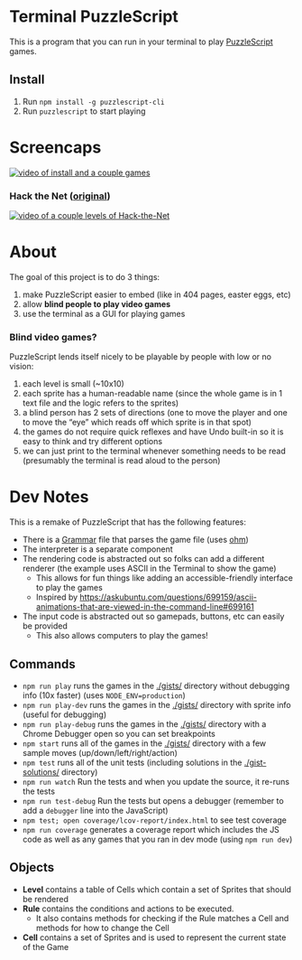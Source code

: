 # Terminal PuzzleScript

This is a program that you can run in your terminal to play [PuzzleScript](https://puzzlescript.net) games.

## Install

1. Run `npm install -g puzzlescript-cli`
1. Run `puzzlescript` to start playing


# Screencaps

[![video of install and a couple games](https://asciinema.org/a/md0Zep9LOBhdB4nx00OyA0NNH.png)](https://asciinema.org/a/md0Zep9LOBhdB4nx00OyA0NNH?t=25)


### Hack the Net ([original](http://www.draknek.org/games/puzzlescript/hack-the-net.php))

[![video of a couple levels of Hack-the-Net](https://asciinema.org/a/TG6K5iinlW7cnrRjtJ1vz6nJl.png)](https://asciinema.org/a/TG6K5iinlW7cnrRjtJ1vz6nJl)


# About

The goal of this project is to do 3 things:

1. make PuzzleScript easier to embed (like in 404 pages, easter eggs, etc)
1. allow **blind people to play video games**
1. use the terminal as a GUI for playing games

### Blind video games?

PuzzleScript lends itself nicely to be playable by people with low or no vision:

1. each level is small (~10x10)
1. each sprite has a human-readable name (since the whole game is in 1 text file and the logic refers to the sprites)
1. a blind person has 2 sets of directions (one to move the player and one to move the “eye” which reads off which sprite is in that spot)
1. the games do not require quick reflexes and have Undo built-in so it is easy to think and try different options
1. we can just print to the terminal whenever something needs to be read (presumably the terminal is read aloud to the person)


# Dev Notes

This is a remake of PuzzleScript that has the following features:

- There is a [Grammar](https://en.wikipedia.org/wiki/Parsing_expression_grammar) file that parses the game file (uses [ohm](https://github.com/harc/ohm))
- The interpreter is a separate component
- The rendering code is abstracted out so folks can add a different renderer (the example uses ASCII in the Terminal to show the game)
  - This allows for fun things like adding an accessible-friendly interface to play the games
  - Inspired by https://askubuntu.com/questions/699159/ascii-animations-that-are-viewed-in-the-command-line#699161
- The input code is abstracted out so gamepads, buttons, etc can easily be provided
  - This also allows computers to play the games!

## Commands

- `npm run play` runs the games in the [./gists/](./gists/) directory without debugging info (10x faster) (uses `NODE_ENV=production`)
- `npm run play-dev` runs the games in the [./gists/](./gists/) directory with sprite info (useful for debugging)
- `npm run play-debug` runs the games in the [./gists/](./gists/) directory with a Chrome Debugger open so you can set breakpoints
- `npm start` runs all of the games in the [./gists/](./gists/) directory with a few sample moves (up/down/left/right/action)
- `npm test` runs all of the unit tests (including solutions in the [./gist-solutions/](./gist-solutions/) directory)
- `npm run watch` Run the tests and when you update the source, it re-runs the tests
- `npm run test-debug` Run the tests but opens a debugger (remember to add a `debugger` line into the JavaScript)
- `npm test; open coverage/lcov-report/index.html` to see test coverage
- `npm run coverage` generates a coverage report which includes the JS code as well as any games that you ran in dev mode (using `npm run dev`)

## Objects

- **Level** contains a table of Cells which contain a set of Sprites that should be rendered
- **Rule** contains the conditions and actions to be executed.
  - It also contains methods for checking if the Rule matches a Cell and methods for how to change the Cell
- **Cell** contains a set of Sprites and is used to represent the current state of the Game
